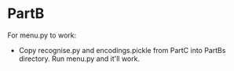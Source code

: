 # PartB
For menu.py to work: 
- Copy recognise.py and encodings.pickle from PartC into PartBs directory.
Run menu.py and it'll work.